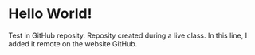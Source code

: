 # Hello World!
 Test in GitHub reposity.
 Reposity created during a live class.
 In this line, I added it remote on the website GitHub.
